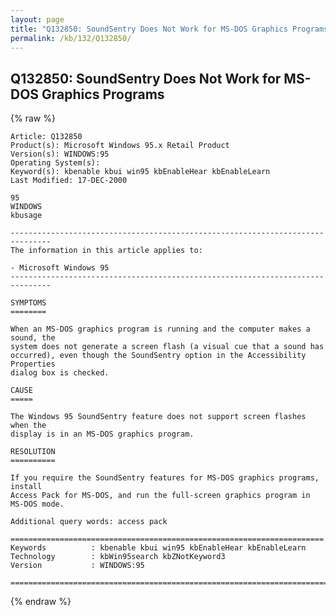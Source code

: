 ```yaml
---
layout: page
title: "Q132850: SoundSentry Does Not Work for MS-DOS Graphics Programs"
permalink: /kb/132/Q132850/
---
```


## Q132850: SoundSentry Does Not Work for MS-DOS Graphics Programs

{% raw %}

	Article: Q132850
	Product(s): Microsoft Windows 95.x Retail Product
	Version(s): WINDOWS:95
	Operating System(s): 
	Keyword(s): kbenable kbui win95 kbEnableHear kbEnableLearn
	Last Modified: 17-DEC-2000
	
	95
	WINDOWS
	kbusage
	
	-------------------------------------------------------------------------------
	The information in this article applies to:
	
	- Microsoft Windows 95 
	-------------------------------------------------------------------------------
	
	SYMPTOMS
	========
	
	When an MS-DOS graphics program is running and the computer makes a sound, the
	system does not generate a screen flash (a visual cue that a sound has
	occurred), even though the SoundSentry option in the Accessibility Properties
	dialog box is checked.
	
	CAUSE
	=====
	
	The Windows 95 SoundSentry feature does not support screen flashes when the
	display is in an MS-DOS graphics program.
	
	RESOLUTION
	==========
	
	If you require the SoundSentry features for MS-DOS graphics programs, install
	Access Pack for MS-DOS, and run the full-screen graphics program in MS-DOS mode.
	
	Additional query words: access pack
	
	======================================================================
	Keywords          : kbenable kbui win95 kbEnableHear kbEnableLearn 
	Technology        : kbWin95search kbZNotKeyword3
	Version           : WINDOWS:95
	
	=============================================================================
	

{% endraw %}
